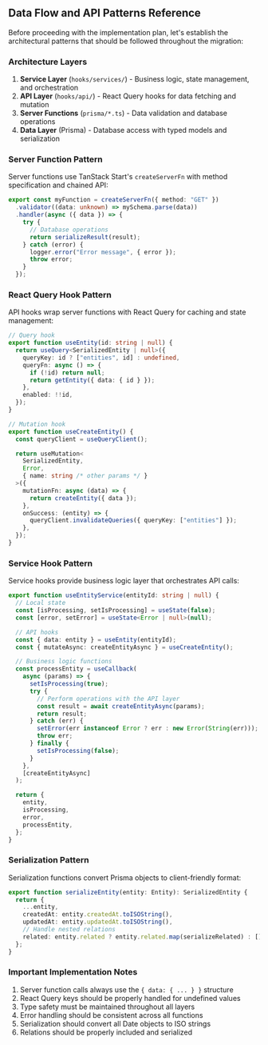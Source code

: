 ## Data Flow and API Patterns Reference

Before proceeding with the implementation plan, let's establish the architectural patterns that should be followed throughout the migration:

### Architecture Layers

1. **Service Layer** (`hooks/services/`) - Business logic, state management, and orchestration
2. **API Layer** (`hooks/api/`) - React Query hooks for data fetching and mutation
3. **Server Functions** (`prisma/*.ts`) - Data validation and database operations
4. **Data Layer** (Prisma) - Database access with typed models and serialization

### Server Function Pattern

Server functions use TanStack Start's `createServerFn` with method specification and chained API:

```typescript
export const myFunction = createServerFn({ method: "GET" })
  .validator((data: unknown) => mySchema.parse(data))
  .handler(async ({ data }) => {
    try {
      // Database operations
      return serializeResult(result);
    } catch (error) {
      logger.error("Error message", { error });
      throw error;
    }
  });
```

### React Query Hook Pattern

API hooks wrap server functions with React Query for caching and state management:

```typescript
// Query hook
export function useEntity(id: string | null) {
  return useQuery<SerializedEntity | null>({
    queryKey: id ? ["entities", id] : undefined,
    queryFn: async () => {
      if (!id) return null;
      return getEntity({ data: { id } });
    },
    enabled: !!id,
  });
}

// Mutation hook
export function useCreateEntity() {
  const queryClient = useQueryClient();

  return useMutation<
    SerializedEntity,
    Error,
    { name: string /* other params */ }
  >({
    mutationFn: async (data) => {
      return createEntity({ data });
    },
    onSuccess: (entity) => {
      queryClient.invalidateQueries({ queryKey: ["entities"] });
    },
  });
}
```

### Service Hook Pattern

Service hooks provide business logic layer that orchestrates API calls:

```typescript
export function useEntityService(entityId: string | null) {
  // Local state
  const [isProcessing, setIsProcessing] = useState(false);
  const [error, setError] = useState<Error | null>(null);

  // API hooks
  const { data: entity } = useEntity(entityId);
  const { mutateAsync: createEntityAsync } = useCreateEntity();

  // Business logic functions
  const processEntity = useCallback(
    async (params) => {
      setIsProcessing(true);
      try {
        // Perform operations with the API layer
        const result = await createEntityAsync(params);
        return result;
      } catch (err) {
        setError(err instanceof Error ? err : new Error(String(err)));
        throw err;
      } finally {
        setIsProcessing(false);
      }
    },
    [createEntityAsync]
  );

  return {
    entity,
    isProcessing,
    error,
    processEntity,
  };
}
```

### Serialization Pattern

Serialization functions convert Prisma objects to client-friendly format:

```typescript
export function serializeEntity(entity: Entity): SerializedEntity {
  return {
    ...entity,
    createdAt: entity.createdAt.toISOString(),
    updatedAt: entity.updatedAt.toISOString(),
    // Handle nested relations
    related: entity.related ? entity.related.map(serializeRelated) : [],
  };
}
```

### Important Implementation Notes

1. Server function calls always use the `{ data: { ... } }` structure
2. React Query keys should be properly handled for undefined values
3. Type safety must be maintained throughout all layers
4. Error handling should be consistent across all functions
5. Serialization should convert all Date objects to ISO strings
6. Relations should be properly included and serialized
